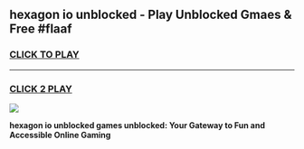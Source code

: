
## hexagon io unblocked - Play Unblocked Gmaes & Free #flaaf
<h3>
<a href="https://news.freeplayer.one?title=hexagon_io_unblocked&ref=24F">CLICK TO PLAY</a></h3>
<hr>

<h3>
<a href="https://news.freeplayer.one?title=hexagon_io_unblocked&ref=24F">CLICK 2 PLAY</a>
  
</h3>

<a href="https://news.freeplayer.one?title=hexagon_io_unblocked&ref=24F/"><img src="https://clearcache.store/games.png"></a>


**hexagon io unblocked games unblocked: Your Gateway to Fun and Accessible Online Gaming**
